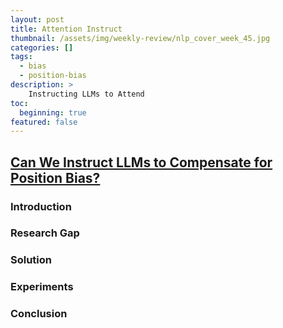 ```yaml
---
layout: post
title: Attention Instruct
thumbnail: /assets/img/weekly-review/nlp_cover_week_45.jpg
categories: []
tags: 
  - bias
  - position-bias
description: >
    Instructing LLMs to Attend
toc:
  beginning: true
featured: false
---
```



## [Can We Instruct LLMs to Compensate for Position Bias?][attInstructPaper]
 

### Introduction



### Research Gap


### Solution


### Experiments


### Conclusion




[attInstructPaper]: https://aclanthology.org/2024.findings-emnlp.732.pdf
[attInstructSum]: /blog/2024/week-45/#can-we-instruct-llms-to-compensate-for-position-bias